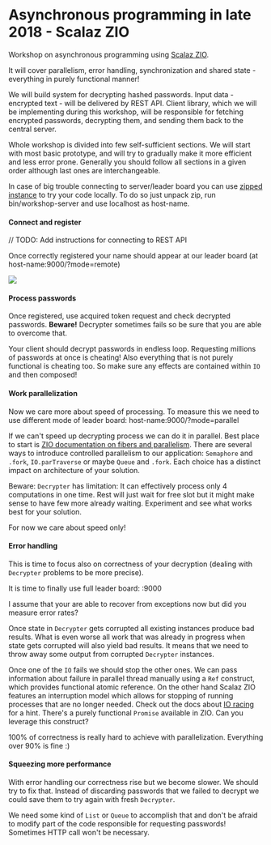 Asynchronous programming in late 2018 - Scalaz ZIO
=============

Workshop on asynchronous programming using [Scalaz ZIO](https://scalaz.github.io/scalaz-zio).

It will cover parallelism, error handling, synchronization and shared state - everything in purely functional manner!

We will build system for decrypting hashed passwords. Input data - encrypted text - will be delivered by REST API.
Client library, which we will be implementing during this workshop, will be responsible for fetching encrypted passwords, decrypting them, and sending them back to the central server.


Whole workshop is divided into few self-sufficient sections. We will start with most basic prototype, and will try to gradually make it more efficient and less error prone.
Generally you should follow all sections in a given order although last ones are interchangeable.

In case of big trouble connecting to server/leader board you can use [zipped instance](/local-server/workshop-server-1.0.4.zip) to try your code locally. To do so just unpack zip, run bin/workshop-server and use localhost as host-name. 

#### Connect and register 

// TODO: Add instructions for connecting to REST API

Once correctly registered your name should appear at our leader board (at host-name:9000/?mode=remote)

![](leaderboard.png)

#### Process passwords

Once registered, use acquired token request and check decrypted passwords. **Beware!** Decrypter sometimes fails so be sure that you are able to overcome that.

Your client should decrypt passwords in endless loop. Requesting millions of passwords at once is cheating! Also everything
that is not purely functional is cheating too. So make sure any effects are contained within `IO` and then composed!

#### Work parallelization

Now we care more about speed of processing. To measure this we need to use different mode of leader board: host-name:9000/?mode=parallel

If we can't speed up decrypting process we can do it in parallel. 
Best place to start is [ZIO documentation on fibers and parallelism](https://scalaz.github.io/scalaz-zio/usage/fibers.html). 
There are several ways to introduce controlled parallelism to our application: `Semaphore` and `.fork`, `IO.parTraverse` or maybe
`Queue` and `.fork`. Each choice has a distinct impact on architecture of your solution.

Beware: `Decrypter` has limitation: It can effectively process only 4 computations in one time. 
Rest will just wait for free slot but it might make sense to have few more already waiting. Experiment and see what works
best for your solution.

For now we care about speed only!

#### Error handling

This is time to focus also on correctness of your decryption (dealing with `Decrypter` problems to be more precise).

It is time to finally use full leader board: <host-name>:9000

I assume that your are able to recover from exceptions now but did you measure error rates?

Once state in `Decrypter` gets corrupted all existing instances produce bad results. 
What is even worse all work that was already in progress when state gets corrupted will also yield bad results.
It means that we need to throw away some output from corrupted `Decrypter` instances. 

Once one of the `IO` fails we should stop the other ones. We can pass information about failure in parallel thread 
manually using a `Ref` construct, which provides functional atomic reference. On the other hand Scalaz ZIO features
an interruption model which allows for stopping of running processes that are no longer needed. Check out the docs about
[IO racing](https://scalaz.github.io/scalaz-zio/usage/fibers.html#racing) for a hint. There's a purely functional 
`Promise` available in ZIO. Can you leverage this construct?  
 
100% of correctness is really hard to achieve with parallelization. Everything over 90% is fine :)

#### Squeezing more performance

With error handling our correctness rise but we become slower. We should try to fix that.
Instead of discarding passwords that we failed to decrypt we could save them to try again with fresh `Decrypter`. 

We need some kind of `List` or `Queue` to accomplish that and don't be afraid to modify part of the code responsible for
requesting passwords! Sometimes HTTP call won't be necessary.